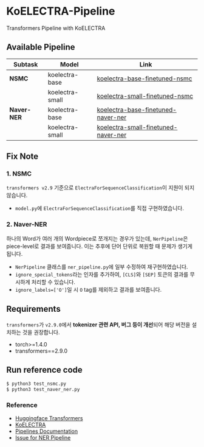 # KoELECTRA-Pipeline

Transformers Pipeline with KoELECTRA

## Available Pipeline

| Subtask       | Model           | Link                                                                                                       |
| ------------- | --------------- | ---------------------------------------------------------------------------------------------------------- |
| **NSMC**      | koelectra-base  | [koelectra-base-finetuned-nsmc](https://huggingface.co/monologg/koelectra-base-finetuned-nsmc)             |
|               | koelectra-small | [koelectra-small-finetuned-nsmc](https://huggingface.co/monologg/koelectra-small-finetuned-nsmc)           |
| **Naver-NER** | koelectra-base  | [koelectra-base-finetuned-naver-ner](https://huggingface.co/monologg/koelectra-base-finetuned-naver-ner)   |
|               | koelectra-small | [koelectra-small-finetuned-naver-ner](https://huggingface.co/monologg/koelectra-small-finetuned-naver-ner) |

## Fix Note

### 1. NSMC

`transformers v2.9` 기준으로 `ElectraForSequenceClassification`이 지원이 되지 않습니다.

- `model.py`에 `ElectraForSequenceClassification`를 직접 구현하였습니다.

### 2. Naver-NER

하나의 Word가 여러 개의 Wordpiece로 쪼개지는 경우가 있는데, `NerPipeline`은 piece-level로 결과를 보여줍니다. 이는 추후에 단어 단위로 복원할 때 문제가 생기게 됩니다.

- `NerPipeline` 클래스를 `ner_pipeline.py`에 일부 수정하여 재구현하였습니다.
- `ignore_special_tokens`라는 인자를 추가하여, `[CLS]`와 `[SEP]` 토큰의 결과를 무시하게 처리할 수 있습니다.
- `ignore_labels=['O']`일 시 `O` tag를 제외하고 결과를 보여줍니다.

## Requirements

`transformers`가 `v2.9.0`에서 **tokenizer 관련 API, 버그 등이 개선**되어 해당 버전을 설치하는 것을 권장합니다.

- torch>=1.4.0
- transformers==2.9.0

## Run reference code

```bash
$ python3 test_nsmc.py
$ python3 test_naver_ner.py
```

### Reference

- [Huggingface Transformers](https://github.com/huggingface/transformers)
- [KoELECTRA](https://github.com/monologg/KoELECTRA)
- [Pipelines Documentation](https://huggingface.co/transformers/main_classes/pipelines.html)
- [Issue for NER Pipeline](https://github.com/huggingface/transformers/issues/3548)
